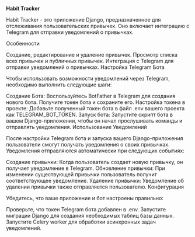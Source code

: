 **Habit Tracker**

Habit Tracker - это приложение Django, предназначенное для отслеживания пользовательских привычек. Оно включает интеграцию с Telegram для отправки уведомлений о привычках.

Особенности

Создание, редактирование и удаление привычек.
Просмотр списка всех привычек и публичных привычек.
Интеграция с Telegram для отправки уведомлений о привычках.
Настройка Telegram Бота

Чтобы использовать возможности уведомлений через Telegram, необходимо выполнить следующие шаги:

Создание Бота: Воспользуйтесь BotFather в Telegram для создания нового бота. Получите токен бота и сохраните его.
Настройка токена в проекте: Добавьте полученный токен бота в файл .env вашего проекта как TELEGRAM_BOT_TOKEN.
Запуск бота: Запустите скрипт бота в вашем Django-приложении, чтобы он начал прослушивать команды и отправлять уведомления.
Использование Уведомлений

После настройки Telegram бота и запуска вашего Django-приложения пользователи смогут получать уведомления о своих привычках. Уведомления отправляются автоматически при следующих событиях:

Создание привычки: Когда пользователь создает новую привычку, он получает уведомление в Telegram.
Обновление привычки: При изменении существующей привычки пользователь получит соответствующее уведомление.
Удаление привычки: Уведомление об удалении привычки также отправляется пользователю.
Конфигурация

Убедитесь, что ваше приложение и бот настроены правильно:

Проверьте, что токен Telegram бота добавлен в .env.
Запустите миграции Django для создания необходимых таблиц базы данных.
Запустите Celery worker для обработки асинхронных задач уведомлений.